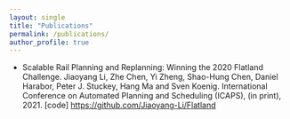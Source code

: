 ```yaml
---
layout: single
title: "Publications"
permalink: /publications/
author_profile: true
---
```


- Scalable Rail Planning and Replanning: Winning the 2020 Flatland Challenge.
Jiaoyang Li, Zhe Chen, Yi Zheng, Shao-Hung Chen, Daniel Harabor, Peter J. Stuckey, Hang Ma and Sven Koenig.
International Conference on Automated Planning and Scheduling (ICAPS), (in print), 2021.
[code] https://github.com/Jiaoyang-Li/Flatland 
